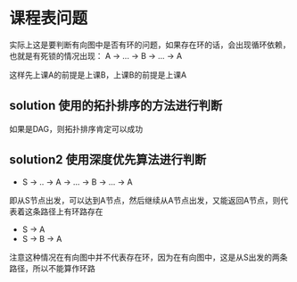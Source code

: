 # 课程表问题

实际上这是要判断有向图中是否有环的问题，如果存在环的话，会出现循环依赖，也就是有死锁的情况出现：
A -> ... -> B -> ... -> A

这样先上课A的前提是上课B，上课B的前提是上课A

## solution 使用的拓扑排序的方法进行判断
如果是DAG，则拓扑排序肯定可以成功

## solution2 使用深度优先算法进行判断
- S -> .. -> A -> ... -> B -> ... -> A 

即从S节点出发，可以达到A节点，然后继续从A节点出发，又能返回A节点，则代表着这条路径上有环路存在

- S -> A 
- S -> B -> A 

注意这种情况在有向图中并不代表存在环，因为在有向图中，这是从S出发的两条路径，所以不能算作环路